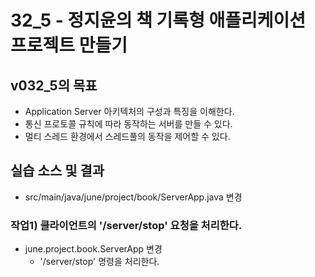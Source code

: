 # 32_5 - 정지윤의 책 기록형 애플리케이션 프로젝트 만들기

## v032_5의 목표

- Application Server 아키텍처의 구성과 특징을 이해한다.
- 통신 프로토콜 규칙에 따라 동작하는 서버를 만들 수 있다.
- 멀티 스레드 환경에서 스레드풀의 동작을 제어할 수 있다.

## 실습 소스 및 결과

- src/main/java/june/project/book/ServerApp.java 변경

### 작업1) 클라이언트의 '/server/stop' 요청을 처리한다.

- june.project.book.ServerApp 변경
  - '/server/stop' 명령을 처리한다.



